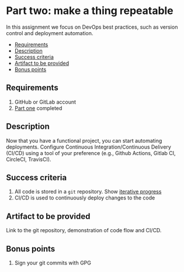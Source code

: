 # Part two: make a thing repeatable

In this assignment we focus on DevOps best practices, such as version control and deployment automation.

<!-- toc -->

- [Requirements](#requirements)
- [Description](#description)
- [Success criteria](#success-criteria)
- [Artifact to be provided](#artifact-to-be-provided)
- [Bonus points](#bonus-points)

<!-- tocstop -->

## Requirements

1. GitHub or GitLab account
1. [Part one](gke.md) completed

## Description

Now that you have a functional project, you can start automating deployments. Configure Continuous Integration/Continuous Delivery (CI/CD) using a tool of your preference (e.g., Github Actions, Gitlab CI, CircleCI, TravisCI).

## Success criteria

1. All code is stored in a `git` repository. Show [iterative progress](https://chris.beams.io/posts/git-commit/)
1. CI/CD is used to continuously deploy changes to the code

## Artifact to be provided

Link to the git repository, demonstration of code flow and CI/CD.

## Bonus points

1. Sign your git commits with GPG
